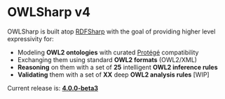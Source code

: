 # OWLSharp v4

OWLSharp is built atop <a href="https://github.com/mdesalvo/RDFSharp">RDFSharp</a> with the goal of providing higher level expressivity for:
<ul>
  <li>Modeling <b>OWL2 ontologies</b> with curated <a href="https://protege.stanford.edu/">Protégé</a> compatibility</li>
  <li>Exchanging them using standard <b>OWL2 formats</b> (OWL2/XML)</li>
  <li><b>Reasoning</b> on them with a set of <b>25</b> intelligent <b>OWL2 inference rules</b></li>
  <li><b>Validating</b> them with a set of <b>XX</b> deep <b>OWL2 analysis rules</b> [WIP]</li> 
</ul>


Current release is: <a href="https://github.com/mdesalvo/OWLSharp/releases/tag/v4.0.0-beta3"><b>4.0.0-beta3</b></a>
